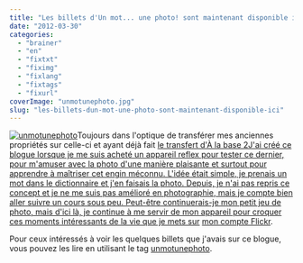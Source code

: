 ```yaml
---
title: "Les billets d'Un mot... une photo! sont maintenant disponible ici"
date: "2012-03-30"
categories: 
  - "brainer"
  - "en"
  - "fixtxt"
  - "fiximg"
  - "fixlang"
  - "fixtags"
  - "fixurl"
coverImage: "unmotunephoto.jpg"
slug: "les-billets-dun-mot-une-photo-sont-maintenant-disponible-ici"
---
```


[![](images/unmotunephoto.jpg "unmotunephoto")](http://fred.dev/content/uploads/2012/03/unmotunephoto.jpg)Toujours dans l'optique de transférer mes anciennes propriétés sur celle-ci et ayant déjà fait [le transfert d'À la base 2J'ai créé ce blogue lorsque je me suis acheté un appareil reflex pour tester ce dernier, pour m'amuser avec la photo d'une manière plaisante et surtout pour apprendre à maîtriser cet engin méconnu. L'idée était simple, je prenais un mot dans le dictionnaire et j'en faisais la photo. Depuis, je n'ai pas repris ce concept et je ne me suis pas amélioré en photographie, mais je compte bien aller suivre un cours sous peu. Peut-être continuerais-je mon petit jeu de photo, mais d'ici là, je continue à me servir de mon appareil pour croquer ces moments intéressants de la vie que je mets sur](https://fred.dev/les-billets-da-la-base-2-sont-maintenant-disponibles-ici/ "Les billets d’À la base 2 sont maintenant disponibles ici") [mon compte Flickr](https://www.flickr.com/photos/fredericharper/).

Pour ceux intéressés à voir les quelques billets que j'avais sur ce blogue, vous pouvez les lire en utilisant le tag [unmotunephoto](https://fred.dev/tag/unmotunephoto/).
